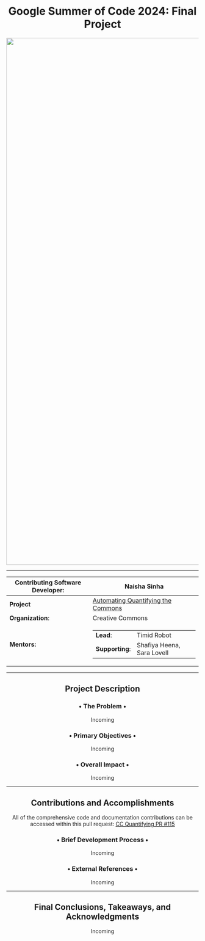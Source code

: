 <div align="center">

# Google Summer of Code 2024: Final Project

<img width="1381" alt="Screenshot 2024-06-07 at 12 36 29 AM" src="https://github.com/naishasinha/GoogleSummerOfCode2024-FinalReport/assets/117387359/f6fc2919-725b-4339-9a49-30f8c2f5391b">

***
  
| Contributing Software Developer: | Naisha Sinha|
| ------------- | ------------- |
| **Project**  | [Automating Quantifying the Commons](https://summerofcode.withgoogle.com/programs/2024/projects/vvuGqMLQ)  |
| **Organization**:  | Creative Commons  |
| **Mentors:**  | <table><tr><td>**Lead**:</td><td>Timid Robot</td></tr><tr><td>**Supporting**:</td><td>Shafiya Heena, Sara Lovell</td></tr></table> |

***

## Project Description

### • The Problem •
Incoming

### • Primary Objectives •
Incoming

### • Overall Impact •
Incoming

***

## Contributions and Accomplishments
All of the comprehensive code and documentation contributions can be accessed within this pull request: [CC Quantifying PR #115](https://github.com/creativecommons/quantifying/pull/115)

### • Brief Development Process •
Incoming

### • External References •
Incoming

***

## Final Conclusions, Takeaways, and Acknowledgments
Incoming

</div>
